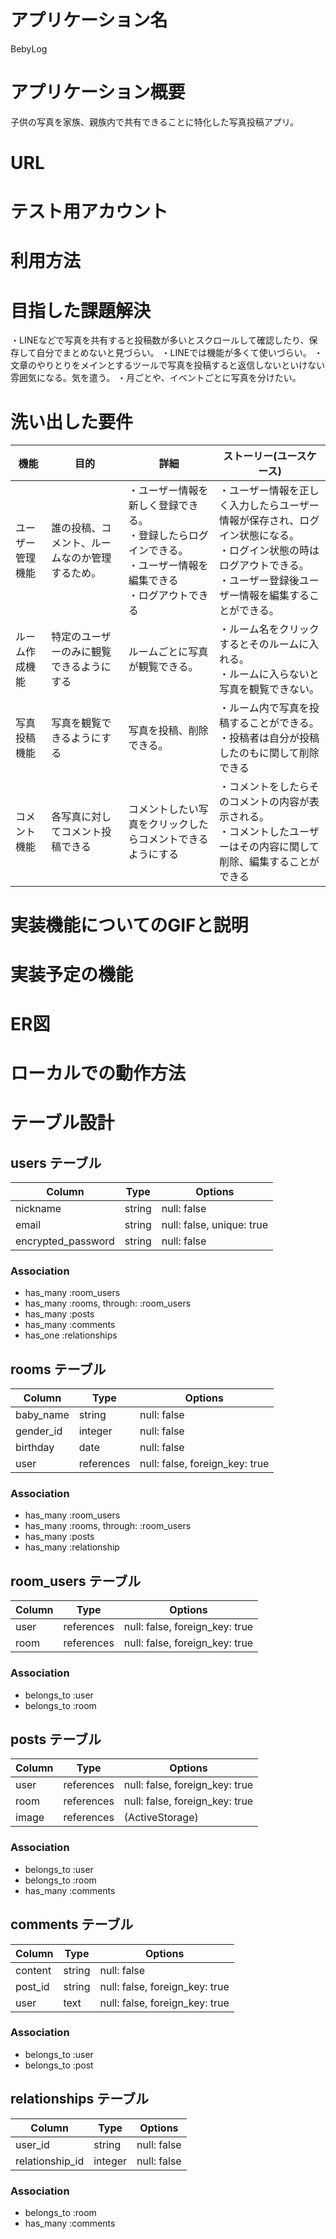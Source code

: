# アプリケーション名
BebyLog

# アプリケーション概要
子供の写真を家族、親族内で共有できることに特化した写真投稿アプリ。

# URL

# テスト用アカウント

# 利用方法

# 目指した課題解決
・LINEなどで写真を共有すると投稿数が多いとスクロールして確認したり、保存して自分でまとめないと見づらい。
・LINEでは機能が多くて使いづらい。
・文章のやりとりをメインとするツールで写真を投稿すると返信しないといけない雰囲気になる。気を遣う。
・月ごとや、イベントごとに写真を分けたい。

# 洗い出した要件
| 機能                | 目的       | 詳細                           | ストーリー(ユースケース)            |
| ------------------- | ---------- | ------------------------------ | ------------------------------ |
| ユーザー管理機能    | 誰の投稿、コメント、ルームなのか管理するため。   |・ユーザー情報を新しく登録できる。<br>・登録したらログインできる。<br>・ユーザー情報を編集できる<br>・ログアウトできる  |・ユーザー情報を正しく入力したらユーザー情報が保存され、ログイン状態になる。<br>・ログイン状態の時はログアウトできる。<br>・ユーザー登録後ユーザー情報を編集することができる。 |
| ルーム作成機能      | 特定のユーザーのみに観覧できるようにする    | ルームごとに写真が観覧できる。 | ・ルーム名をクリックするとそのルームに入れる。<br>・ルームに入らないと写真を観覧できない。 |
| 写真投稿機能        | 写真を観覧できるようにする | 写真を投稿、削除できる。 | ・ルーム内で写真を投稿することができる。<br>・投稿者は自分が投稿したのもに関して削除できる |
| コメント機能        | 各写真に対してコメント投稿できる   | コメントしたい写真をクリックしたらコメントできるようにする | ・コメントをしたらそのコメントの内容が表示される。<br>・コメントしたユーザーはその内容に関して削除、編集することができる |


# 実装機能についてのGIFと説明

# 実装予定の機能

# ER図

# ローカルでの動作方法




# テーブル設計

## users テーブル

| Column               | Type   | Options                   |
| -------------------- | ------ | ------------------------- |
| nickname             | string | null: false               |
| email                | string | null: false, unique: true |
| encrypted_password   | string | null: false               |


### Association

- has_many :room_users
- has_many :rooms, through: :room_users
- has_many :posts
- has_many :comments
- has_one :relationships


## rooms テーブル

| Column        | Type       | Options                        |
| ------------- | ---------- | ------------------------------ |
| baby_name     | string     | null: false                    |
| gender_id     | integer    | null: false                    |
| birthday      | date       | null: false                    |
| user          | references | null: false, foreign_key: true |

### Association

- has_many :room_users
- has_many :rooms, through: :room_users
- has_many :posts
- has_many :relationship

## room_users テーブル

| Column        | Type       | Options                        |
| ------------- | ---------- | ------------------------------ |
| user          | references | null: false, foreign_key: true |
| room          | references | null: false, foreign_key: true |

### Association

- belongs_to :user
- belongs_to :room


## posts テーブル

| Column    | Type       | Options                        |
| --------- | ---------- | ------------------------------ |
| user      | references | null: false, foreign_key: true |
| room      | references | null: false, foreign_key: true |
| image     | references | (ActiveStorage)                |

### Association

- belongs_to :user
- belongs_to :room
- has_many :comments

## comments テーブル

| Column              | Type       | Options                        |
| ------------------- | ---------- | ------------------------------ |
| content             | string     | null: false                    |
| post_id             | string     | null: false, foreign_key: true |
| user                | text       | null: false, foreign_key: true |


### Association

- belongs_to :user
- belongs_to :post

## relationships テーブル

| Column              | Type       | Options                        |
| ------------------- | ---------- | ------------------------------ |
| user_id             | string     | null: false                    |
| relationship_id     | integer    | null: false                    |


### Association

- belongs_to :room
- has_many :comments

